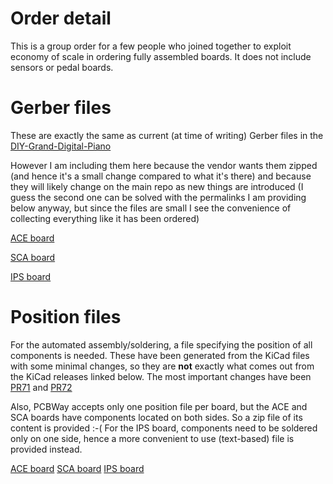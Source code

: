 # Order detail

This is a group order for a few people who joined together to exploit economy of scale in ordering fully assembled boards. It does not include sensors or pedal boards.

# Gerber files

These are exactly the same as current (at time of writing) Gerber files in the [DIY-Grand-Digital-Piano](https://github.com/gzweigle/DIY-Grand-Digital-Piano/tree/main/hardware/releases/)

However I am including them here because the vendor wants them zipped (and hence it's a small change compared to what it's there) and because they will
likely change on the main repo as new things are introduced (I guess the second one can be solved with the permalinks I am providing below anyway, but
since the files are small I see the convenience of collecting everything like it has been ordered)

[ACE board](https://github.com/gzweigle/DIY-Grand-Digital-Piano/tree/51ad6b66555ceca2a08ab771cdea9e55334bccfc/hardware/releases/aceA00/aceA00_gerber)

[SCA board](https://github.com/gzweigle/DIY-Grand-Digital-Piano/tree/51ad6b66555ceca2a08ab771cdea9e55334bccfc/hardware/releases/sca00/sca00_gerber)

[IPS board](https://github.com/gzweigle/DIY-Grand-Digital-Piano/tree/51ad6b66555ceca2a08ab771cdea9e55334bccfc/hardware/releases/ips20/ips20_gerber)


# Position files

For the automated assembly/soldering, a file specifying the position of all components is needed. These have been generated from the KiCad files with some minimal changes,
so they are **not** exactly what comes out from the KiCad releases linked below. The most important changes have been [PR71](https://github.com/gzweigle/DIY-Grand-Digital-Piano/pull/71)
and [PR72](https://github.com/gzweigle/DIY-Grand-Digital-Piano/pull/72)

Also, PCBWay accepts only one position file per board, but the ACE and SCA boards have components located on both sides. So a zip file of its content is provided :-(
For the IPS board, components need to be soldered only on one side, hence a more convenient to use (text-based) file is provided instead.

[ACE board](https://github.com/gzweigle/DIY-Grand-Digital-Piano/tree/51ad6b66555ceca2a08ab771cdea9e55334bccfc/hardware/releases/aceA00/aceA00_kicad_v1)
[SCA board](https://github.com/gzweigle/DIY-Grand-Digital-Piano/tree/51ad6b66555ceca2a08ab771cdea9e55334bccfc/hardware/releases/sca00/sca00_kicad_v0)
[IPS board](https://github.com/gzweigle/DIY-Grand-Digital-Piano/tree/51ad6b66555ceca2a08ab771cdea9e55334bccfc/hardware/releases/ips20/ips20_kicad_v0)



